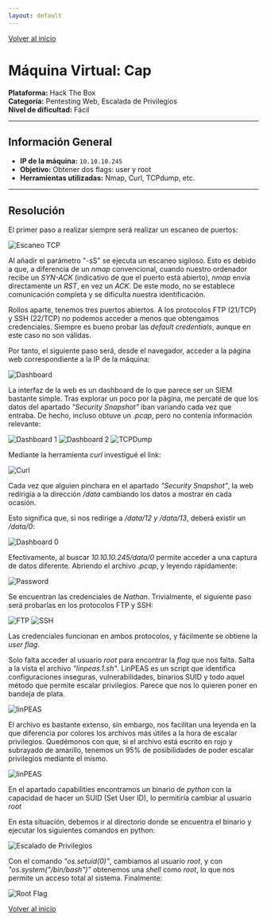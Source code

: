 ```yaml
---
layout: default
---
```

[Volver al inicio](https://alejandromtnezmoreno.github.io/AMM-RoadMap/)

# Máquina Virtual: Cap
**Plataforma:** Hack The Box  
**Categoría:** Pentesting Web, Escalada de Privilegios  
**Nivel de dificultad:** Fácil

---

## Información General
- **IP de la máquina:** `10.10.10.245`
- **Objetivo:** Obtener dos flags: user y root
- **Herramientas utilizadas:** Nmap, Curl, TCPdump, etc.

---

## Resolución
El primer paso a realizar siempre será realizar un escaneo de puertos:

![Escaneo TCP](https://alejandromtnezmoreno.github.io/AMM-RoadMap/Pentesting/Cap/Images/1.nmap_tcp.jpg)

Al añadir el parámetro "-sS" se ejecuta un escaneo sigiloso. Esto es debido a que, a diferencia de un *nmap* convencional, cuando nuestro ordenador recibe un *SYN-ACK* (indicativo de que el puerto está abierto), *nmap* envía directamente un *RST*, en vez un *ACK*. De este modo, no se establece comunicación completa y se dificulta nuestra identificación.

Rollos aparte, tenemos tres puertos abiertos. A los protocolos FTP (21/TCP) y SSH (22/TCP) no podemos acceder a menos que obtengamos credenciales. Siempre es bueno probar las *default credentials*, aunque en este caso no son válidas.

Por tanto, el siguiente paso será, desde el navegador, acceder a la página web correspondiente a la IP de la máquina:

![Dashboard](https://alejandromtnezmoreno.github.io/AMM-RoadMap/Pentesting/Cap/Images/3.http.jpg)

La interfaz de la web es un dashboard de lo que parece ser un SIEM bastante simple. Tras explorar un poco por la página, me percaté de que los datos del apartado *"Security Snapshot"* iban variando cada vez que entraba. De hecho, incluso obtuve un *.pcap*, pero no contenía información relevante:

![Dashboard 1](https://alejandromtnezmoreno.github.io/AMM-RoadMap/Pentesting/Cap/Images/4.dashboard.jpg)
![Dashboard 2](https://alejandromtnezmoreno.github.io/AMM-RoadMap/Pentesting/Cap/Images/5.dashboard.jpg)
![TCPDump](https://alejandromtnezmoreno.github.io/AMM-RoadMap/Pentesting/Cap/Images/7.tcpdump.jpg)

Mediante la herramienta *curl* investigué el link:

![Curl](https://alejandromtnezmoreno.github.io/AMM-RoadMap/Pentesting/Cap/Images/6.curls.jpg)

Cada vez que alguien pinchara en el apartado *"Security Snapshot"*, la web redirigía a la dirección */data* cambiando los datos a mostrar en cada ocasión.

Esto significa que, si nos redirige a */data/12 y /data/13*, deberá existir un */data/0*:

![Dashboard 0](https://alejandromtnezmoreno.github.io/AMM-RoadMap/Pentesting/Cap/Images/8.dashboard.jpg)

Efectivamente, al buscar *10.10.10.245/data/0* permite acceder a una captura de datos diferente. Abriendo el archivo *.pcap*, y leyendo rápidamente:

![Password](https://alejandromtnezmoreno.github.io/AMM-RoadMap/Pentesting/Cap/Images/9.tcpdump_pass.jpg)

Se encuentran las credenciales de *Nathan*. Trivialmente, el siguiente paso será probarlas en los protocolos FTP y SSH:

![FTP](https://alejandromtnezmoreno.github.io/AMM-RoadMap/Pentesting/Cap/Images/10.ftp_user.jpg)
![SSH](https://alejandromtnezmoreno.github.io/AMM-RoadMap/Pentesting/Cap/Images/11.ssh_user_flag.jpg)

Las credenciales funcionan en ambos protocolos, y fácilmente se obtiene la *user flag*.

Solo falta acceder al usuario *root* para encontrar la *flag* que nos falta. Salta a la vista el archivo *"linpeas.1.sh"*. LinPEAS es un script que identifica configuraciones inseguras, vulnerabilidades, binarios SUID y todo aquel método que permite escalar privilegios. Parece que nos lo quieren poner en bandeja de plata.

![linPEAS](https://alejandromtnezmoreno.github.io/AMM-RoadMap/Pentesting/Cap/Images/12.linpeas.jpg)

El archivo es bastante extenso, sin embargo, nos facilitan una leyenda en la que diferencia por colores los archivos más útiles a la hora de escalar privilegios. Quedémonos con que, si el archivo está escrito en rojo y subrayado de amarillo, tenemos un 95% de posibilidades de poder escalar privilegios mediante el mismo.

![linPEAS](https://alejandromtnezmoreno.github.io/AMM-RoadMap/Pentesting/Cap/Images/13.linpeas_capabilities.jpg)

En el apartado capabilities encontramos un binario de *python* con la capacidad de hacer un SUID (Set User ID), lo permitiría cambiar al usuario *root*

En esta situación, debemos ir al directorio donde se encuentra el binario y ejecutar los siguientes comandos en python:

![Escalado de Privilegios](https://alejandromtnezmoreno.github.io/AMM-RoadMap/Pentesting/Cap/Images/15.jpg)

Con el comando *"os.setuid(0)"*, cambiamos al usuario *root*, y con *"os.system("/bin/bash")"* obtenemos una *shell* como *root*, lo que nos permite un acceso total al sistema. Finalmente:

![Root Flag](https://alejandromtnezmoreno.github.io/AMM-RoadMap/Pentesting/Cap/Images/14.root_flag.jpg)


[Volver al inicio](https://alejandromtnezmoreno.github.io/AMM-RoadMap/)

